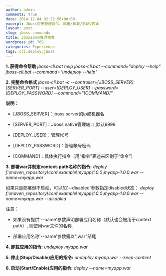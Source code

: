 ```yaml
---
author: admin
comments: true
date: 2014-12-04 02:21:56+00:00
excerpt: Jboss应用管理命令，部署/卸载/启动/停止
layout: post
slug: jboss-commands
title: Jboss应用管理命令
wordpress_id: 769
categories: Experience
tags: cli,deploy,jboss
---
```


**1. 获得命令帮助**
_jboss-cli.bat help
jboss-cli.bat --command="deploy --help"
jboss-cli.bat --command="undeploy --help"_

**2. 完整命令格式**
_jboss-cli.bat -c --controller=[JBOSS_SERVER]:[SERVER_PORT] --user=[DEPLOY_USER] --password=[DEPLOY_PASSWORD] --command="[COMMAND]"_

**说明：**



	
  * [JBOSS_SERVER]：jboss server的ip或机器名

	
  * [SERVER_PORT]：Jboss native管理端口,默认9999

	
  * [DEPLOY_USER]：管理帐号

	
  * [DEPLOY_PASSWORD]：管理帐号密码

	
  * [COMMAND]：具体执行指令（用“指令”表述来区别于“命令”）


**3. 部署war并制定context-path名称的指令:**
_deploy f:\maven_repository\com\example\myapp\1.0.0\myapp-1.0.0.war --name=myapp.war_

如果只是部署但不启动，可以加'--disabled'参数指定disabled状态：
_deploy f:\maven_repository\com\example\myapp\1.0.0\myapp-1.0.0.war --name=myapp.war --disabled_
	
注意：



	
  * 如果没有提供'--name'参数声明部署应用名称（默认也会被用于context path）, 则使用war文件的名称.

	
  * 部署应用名称'--name'参数需以".war"结尾


	
**4. 卸载应用的指令:**
_undeploy myapp.war_

**5. 停止(Stop/Disable)应用的指令:**
_undeploy myapp.war --keep-content_
	
**6. 启动(Start/Enable)应用的指令:**
_deploy --name=myapp.war_
	
